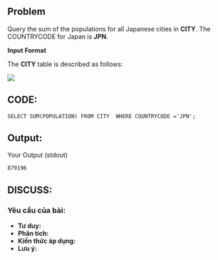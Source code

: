 ## Problem

Query the sum of the populations for all Japanese cities in **CITY**. The COUNTRYCODE for Japan is **JPN**.

**Input Format**

The **CITY** table is described as follows:

![](https://s3.amazonaws.com/hr-challenge-images/8137/1449729804-f21d187d0f-CITY.jpg)


## CODE:

    SELECT SUM(POPULATION) FROM CITY  WHERE COUNTRYCODE ='JPN';
    
## Output:

Your Output (stdout)

    879196 

## DISCUSS:
### Yêu cầu của bài: 
- **Tư duy:** 
- **Phân tích:**
- **Kiến thức áp dụng:**
- **Lưu ý:**



